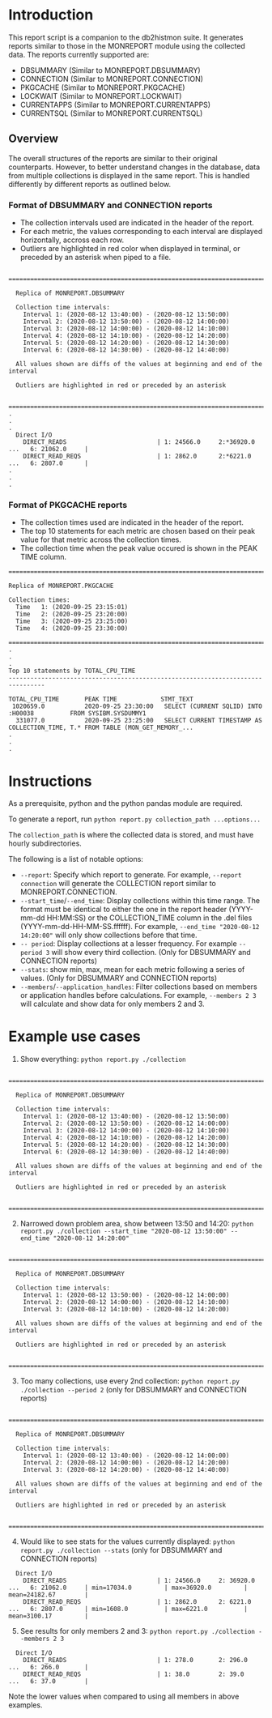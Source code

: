 # Introduction

This report script is a companion to the db2histmon suite. It generates reports similar to those in the MONREPORT module using the collected data. The reports currently supported are:
- DBSUMMARY (Similar to MONREPORT.DBSUMMARY)
- CONNECTION (Similar to MONREPORT.CONNECTION)
- PKGCACHE (Similar to MONREPORT.PKGCACHE)
- LOCKWAIT (Similar to MONREPORT.LOCKWAIT)
- CURRENTAPPS (Similar to MONREPORT.CURRENTAPPS)
- CURRENTSQL (Similar to MONREPORT.CURRENTSQL)

## Overview

The overall structures of the reports are similar to their original counterparts.
However, to better understand changes in the database, data from multiple collections is displayed in the same report.
This is handled differently by different reports as outlined below.

### Format of DBSUMMARY and CONNECTION reports
- The collection intervals used are indicated in the header of the report.
- For each metric, the values corresponding to each interval are displayed horizontally, accross each row.
- Outliers are highlighted in red color when displayed in terminal, or preceded by an asterisk when piped to a file.

```
  ================================================================================

  Replica of MONREPORT.DBSUMMARY

  Collection time intervals:
    Interval 1: (2020-08-12 13:40:00) - (2020-08-12 13:50:00)
    Interval 2: (2020-08-12 13:50:00) - (2020-08-12 14:00:00)
    Interval 3: (2020-08-12 14:00:00) - (2020-08-12 14:10:00)
    Interval 4: (2020-08-12 14:10:00) - (2020-08-12 14:20:00)
    Interval 5: (2020-08-12 14:20:00) - (2020-08-12 14:30:00)
    Interval 6: (2020-08-12 14:30:00) - (2020-08-12 14:40:00)

  All values shown are diffs of the values at beginning and end of the interval

  Outliers are highlighted in red or preceded by an asterisk

  ================================================================================
.
.
.
  Direct I/O
    DIRECT_READS                         | 1: 24566.0     2:*36920.0     ...   6: 21062.0     |
    DIRECT_READ_REQS                     | 1: 2862.0      2:*6221.0      ...   6: 2807.0      |
.
.
.
```

### Format of PKGCACHE reports
- The collection times used are indicated in the header of the report.
- The top 10 statements for each metric are chosen based on their peak value for that metric across the collection times.
- The collection time when the peak value occured is shown in the PEAK TIME column.

```
================================================================================

Replica of MONREPORT.PKGCACHE

Collection times:
  Time   1: (2020-09-25 23:15:01)
  Time   2: (2020-09-25 23:20:00)
  Time   3: (2020-09-25 23:25:00)
  Time   4: (2020-09-25 23:30:00)

================================================================================
.
.
.
Top 10 statements by TOTAL_CPU_TIME
--------------------------------------------------------------------------------

TOTAL_CPU_TIME       PEAK TIME            STMT_TEXT
 1020659.0           2020-09-25 23:30:00   SELECT (CURRENT SQLID) INTO :H00038          FROM SYSIBM.SYSDUMMY1
  331077.0           2020-09-25 23:25:00   SELECT CURRENT TIMESTAMP AS COLLECTION_TIME, T.* FROM TABLE (MON_GET_MEMORY_...
.
.
.
```

# Instructions

As a prerequisite, python and the python pandas module are required.

To generate a report, run `python report.py collection_path ...options...`

The `collection_path` is where the collected data is stored, and must have hourly subdirectories.

The following is a list of notable options:
- `--report`: Specify which report to generate. For example, `--report connection` will generate the COLLECTION report similar to MONREPORT.CONNECTION.
- `--start_time`/`--end_time`: Display collections within this time range. The format must be identical to either the one in the report header (YYYY-mm-dd HH:MM:SS) or the COLLECTION_TIME column in the .del files (YYYY-mm-dd-HH-MM-SS.ffffff). For example, `--end_time "2020-08-12 14:20:00"` will only show collections before that time.
- `-- period`: Display collections at a lesser frequency. For example `--period 3` will show every third collection. (Only for DBSUMMARY and CONNECTION reports)
- `--stats`: show min, max, mean for each metric following a series of values. (Only for DBSUMMARY and CONNECTION reports)
- `--members`/`--application_handles`: Filter collections based on members or application handles before calculations. For example, `--members 2 3` will calculate and show data for only members 2 and 3.

# Example use cases

1. Show everything: `python report.py ./collection`
```
  ================================================================================

  Replica of MONREPORT.DBSUMMARY

  Collection time intervals:
    Interval 1: (2020-08-12 13:40:00) - (2020-08-12 13:50:00)
    Interval 2: (2020-08-12 13:50:00) - (2020-08-12 14:00:00)
    Interval 3: (2020-08-12 14:00:00) - (2020-08-12 14:10:00)
    Interval 4: (2020-08-12 14:10:00) - (2020-08-12 14:20:00)
    Interval 5: (2020-08-12 14:20:00) - (2020-08-12 14:30:00)
    Interval 6: (2020-08-12 14:30:00) - (2020-08-12 14:40:00)

  All values shown are diffs of the values at beginning and end of the interval

  Outliers are highlighted in red or preceded by an asterisk

  ================================================================================
```

2. Narrowed down problem area, show between 13:50 and 14:20: `python report.py ./collection --start_time "2020-08-12 13:50:00" --end_time "2020-08-12 14:20:00"`
```
  ================================================================================

  Replica of MONREPORT.DBSUMMARY

  Collection time intervals:
    Interval 1: (2020-08-12 13:50:00) - (2020-08-12 14:00:00)
    Interval 2: (2020-08-12 14:00:00) - (2020-08-12 14:10:00)
    Interval 3: (2020-08-12 14:10:00) - (2020-08-12 14:20:00)

  All values shown are diffs of the values at beginning and end of the interval

  Outliers are highlighted in red or preceded by an asterisk

  ================================================================================
```

3. Too many collections, use every 2nd collection: `python report.py ./collection --period 2`
(only for DBSUMMARY and CONNECTION reports)
```
  ================================================================================

  Replica of MONREPORT.DBSUMMARY

  Collection time intervals:
    Interval 1: (2020-08-12 13:40:00) - (2020-08-12 14:00:00)
    Interval 2: (2020-08-12 14:00:00) - (2020-08-12 14:20:00)
    Interval 3: (2020-08-12 14:20:00) - (2020-08-12 14:40:00)

  All values shown are diffs of the values at beginning and end of the interval

  Outliers are highlighted in red or preceded by an asterisk

  ================================================================================
```

4. Would like to see stats for the values currently displayed: `python report.py ./collection --stats`
(only for DBSUMMARY and CONNECTION reports)
```
  Direct I/O
    DIRECT_READS                         | 1: 24566.0     2: 36920.0     ...   6: 21062.0     | min=17034.0         | max=36920.0         | mean=24182.67        |
    DIRECT_READ_REQS                     | 1: 2862.0      2: 6221.0      ...   6: 2807.0      | min=1608.0          | max=6221.0          | mean=3100.17         |
```

5. See results for only members 2 and 3: `python report.py ./collection --members 2 3`
```
  Direct I/O
    DIRECT_READS                         | 1: 278.0       2: 296.0       ...   6: 266.0       |
    DIRECT_READ_REQS                     | 1: 38.0        2: 39.0        ...   6: 37.0        |
```
Note the lower values when compared to using all members in above examples.
